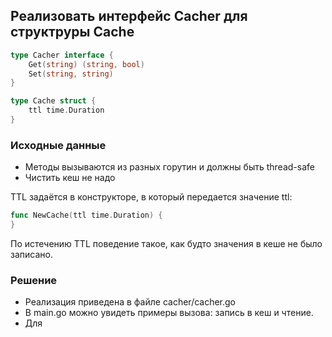 ## Реализовать интерфейс Cacher для структруры Cache

```go
type Cacher interface {
	Get(string) (string, bool)
	Set(string, string)
}

type Cache struct {
    ttl time.Duration
}
```

### Исходные данные
- Методы вызываются из разных горутин и должны быть thread-safe
- Чистить кеш не надо

TTL задаётся в конструкторе, в который передается значение ttl:
```go
func NewCache(ttl time.Duration) {
}
```
По истечению TTL поведение такое, как будто значения в кеше не было записано.

### Решение
- Реализация приведена в файле cacher/cacher.go
- В main.go можно увидеть примеры вызова: запись в кеш и чтение.
- Для 
